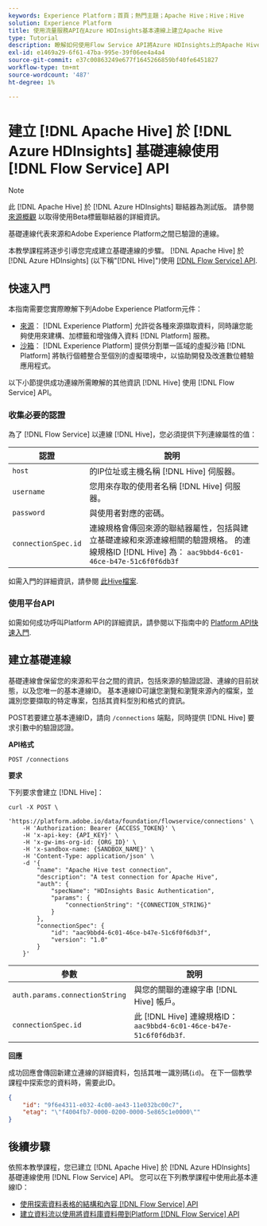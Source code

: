 ```yaml
---
keywords: Experience Platform；首頁；熱門主題；Apache Hive；Hive；Hive
solution: Experience Platform
title: 使用流量服務API在Azure HDInsights基本連線上建立Apache Hive
type: Tutorial
description: 瞭解如何使用Flow Service API將Azure HDInsights上的Apache Hive連線到Adobe Experience Platform。
exl-id: e1469a29-6f61-47ba-995e-39f06ee4a4a4
source-git-commit: e37c00863249e677f1645266859bf40fe6451827
workflow-type: tm+mt
source-wordcount: '487'
ht-degree: 1%

---
```


# 建立 [!DNL Apache Hive] 於 [!DNL Azure HDInsights] 基礎連線使用 [!DNL Flow Service] API

>[!NOTE]
>
>此 [!DNL Apache Hive] 於 [!DNL Azure HDInsights] 聯結器為測試版。 請參閱 [來源概觀](../../../../home.md#terms-and-conditions) 以取得使用Beta標籤聯結器的詳細資訊。

基礎連線代表來源和Adobe Experience Platform之間已驗證的連線。

本教學課程將逐步引導您完成建立基礎連線的步驟。 [!DNL Apache Hive] 於 [!DNL Azure HDInsights] (以下稱&quot;[!DNL Hive]&quot;)使用 [[!DNL Flow Service] API](https://www.adobe.io/experience-platform-apis/references/flow-service/).

## 快速入門

本指南需要您實際瞭解下列Adobe Experience Platform元件：

* [來源](../../../../home.md)： [!DNL Experience Platform] 允許從各種來源擷取資料，同時讓您能夠使用來建構、加標籤和增強傳入資料 [!DNL Platform] 服務。
* [沙箱](../../../../../sandboxes/home.md)： [!DNL Experience Platform] 提供分割單一區域的虛擬沙箱 [!DNL Platform] 將執行個體整合至個別的虛擬環境中，以協助開發及改進數位體驗應用程式。

以下小節提供成功連線所需瞭解的其他資訊 [!DNL Hive] 使用 [!DNL Flow Service] API。

### 收集必要的認證

為了 [!DNL Flow Service] 以連線 [!DNL Hive]，您必須提供下列連線屬性的值：

| 認證 | 說明 |
| ---------- | ----------- |
| `host` | 的IP位址或主機名稱 [!DNL Hive] 伺服器。 |
| `username` | 您用來存取的使用者名稱 [!DNL Hive] 伺服器。 |
| `password` | 與使用者對應的密碼。 |
| `connectionSpec.id` | 連線規格會傳回來源的聯結器屬性，包括與建立基礎連線和來源連線相關的驗證規格。 的連線規格ID [!DNL Hive] 為： `aac9bbd4-6c01-46ce-b47e-51c6f0f6db3f` |

如需入門的詳細資訊，請參閱 [此Hive檔案](https://cwiki.apache.org/confluence/display/Hive/Tutorial#Tutorial-GettingStarted).

### 使用平台API

如需如何成功呼叫Platform API的詳細資訊，請參閱以下指南中的 [Platform API快速入門](../../../../../landing/api-guide.md).

## 建立基礎連線

基礎連線會保留您的來源和平台之間的資訊，包括來源的驗證認證、連線的目前狀態，以及您唯一的基本連線ID。 基本連線ID可讓您瀏覽和瀏覽來源內的檔案，並識別您要擷取的特定專案，包括其資料型別和格式的資訊。

POST若要建立基本連線ID，請向 `/connections` 端點，同時提供 [!DNL Hive] 要求引數中的驗證認證。

**API格式**

```https
POST /connections
```

**要求**

下列要求會建立 [!DNL Hive]：

```shell
curl -X POST \
    'https://platform.adobe.io/data/foundation/flowservice/connections' \
    -H 'Authorization: Bearer {ACCESS_TOKEN}' \
    -H 'x-api-key: {API_KEY}' \
    -H 'x-gw-ims-org-id: {ORG_ID}' \
    -H 'x-sandbox-name: {SANDBOX_NAME}' \
    -H 'Content-Type: application/json' \
    -d '{
        "name": "Apache Hive test connection",
        "description": "A test connection for Apache Hive",
        "auth": {
            "specName": "HDInsights Basic Authentication",
            "params": {
                "connectionString": "{CONNECTION_STRING}"
            }
        },
        "connectionSpec": {
            "id": "aac9bbd4-6c01-46ce-b47e-51c6f0f6db3f",
            "version": "1.0"
        }
    }'
```

| 參數 | 說明 |
| --------- | ----------- |
| `auth.params.connectionString` | 與您的關聯的連線字串 [!DNL Hive] 帳戶。 |
| `connectionSpec.id` | 此 [!DNL Hive] 連線規格ID： `aac9bbd4-6c01-46ce-b47e-51c6f0f6db3f`. |

**回應**

成功回應會傳回新建立連線的詳細資料，包括其唯一識別碼(`id`)。 在下一個教學課程中探索您的資料時，需要此ID。

```json
{
    "id": "9f6e4311-e032-4c00-ae43-11e032bc00c7",
    "etag": "\"f4004fb7-0000-0200-0000-5e865c1e0000\""
}
```

## 後續步驟

依照本教學課程，您已建立 [!DNL Apache Hive] 於 [!DNL Azure HDInsights] 基礎連線使用 [!DNL Flow Service] API。 您可以在下列教學課程中使用此基本連線ID：

* [使用探索資料表格的結構和內容 [!DNL Flow Service] API](../../explore/tabular.md)
* [建立資料流以使用將資料庫資料帶到Platform [!DNL Flow Service] API](../../collect/database-nosql.md)
